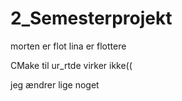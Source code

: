 # 2_Semesterprojekt



morten er flot
lina er flottere

CMake til ur_rtde virker ikke((


jeg ændrer lige noget
